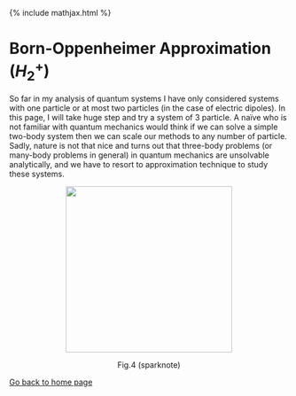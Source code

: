 {% include mathjax.html %}

# Born-Oppenheimer Approximation ($H_2^+$)

So far in my analysis of quantum systems I have only considered systems with one particle or at most two particles (in the case of electric dipoles). In this page, I will take huge step and try a system of 3 particle. A naïve who is not familiar with quantum mechanics would think if we can solve a simple two-body system then we can scale our methods to any number of particle. Sadly, nature is not that nice and turns out that three-body problems (or many-body problems in general) in quantum mechanics are unsolvable analytically, and we have to resort to approximation technique to study these systems.   


<p align="center">
  <img src="https://user-images.githubusercontent.com/35305574/38461976-02621902-3aac-11e8-8150-fca251b7a6e7.gif" width="300">
</p>
<p align="center">Fig.4 (sparknote)</p>


[Go back to home page](/README.md)


